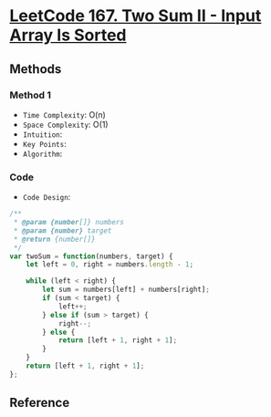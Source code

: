 # [LeetCode 167. Two Sum II - Input Array Is Sorted](https://leetcode-cn.com/problems/two-sum-ii-input-array-is-sorted/)

## Methods

### Method 1

* `Time Complexity`: O(n)
* `Space Complexity`: O(1)
* `Intuition`:
* `Key Points`:
* `Algorithm`:

### Code

* `Code Design`:

```javascript
/**
 * @param {number[]} numbers
 * @param {number} target
 * @return {number[]}
 */
var twoSum = function(numbers, target) {
    let left = 0, right = numbers.length - 1;

    while (left < right) {
        let sum = numbers[left] + numbers[right];
        if (sum < target) {
            left++;
        } else if (sum > target) {
            right--;
        } else {
            return [left + 1, right + 1];
        }
    }
    return [left + 1, right + 1];
};

```

## Reference
